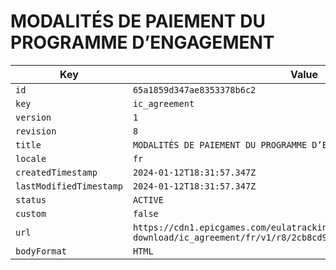 # MODALITÉS DE PAIEMENT DU PROGRAMME D’ENGAGEMENT

| Key | Value |
| --- | ----- |
| `id` | `65a1859d347ae8353378b6c2` |
| `key` | `ic_agreement` |
| `version` | `1` |
| `revision` | `8` |
| `title` | `MODALITÉS DE PAIEMENT DU PROGRAMME D’ENGAGEMENT` |
| `locale` | `fr` |
| `createdTimestamp` | `2024-01-12T18:31:57.347Z` |
| `lastModifiedTimestamp` | `2024-01-12T18:31:57.347Z` |
| `status` | `ACTIVE` |
| `custom` | `false` |
| `url` | `https://cdn1.epicgames.com/eulatracking-download/ic_agreement/fr/v1/r8/2cb8cd9093d9cba0783ed16c3a1fa32a.pdf` |
| `bodyFormat` | `HTML` |

